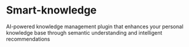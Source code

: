 # Smart-knowledge
AI-powered knowledge management plugin that enhances your personal knowledge base through semantic understanding and intelligent recommendations
